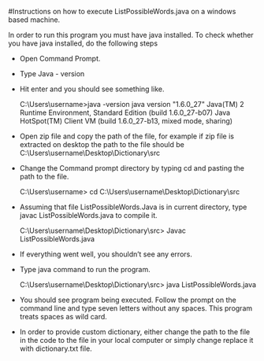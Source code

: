 #Instructions on how to execute ListPossibleWords.java on a windows based machine. 

In order to run this program you must have java installed. To check whether you have java installed, do the following steps 
* Open Command Prompt. 
* Type Java - version 
* Hit enter and you should see something like.

    C:\Users\username>java -version
    java version "1.6.0_27"
    Java(TM) 2 Runtime Environment, Standard Edition (build 1.6.0_27-b07)
    Java HotSpot(TM) Client VM (build 1.6.0_27-b13, mixed mode, sharing)
* Open zip file and copy the path of the file, for example if zip file is extracted on desktop the path to the file should be C:\Users\username\Desktop\Dictionary\src
* Change the Command prompt directory by typing cd and pasting the path to the file. 

    C:\Users\username> cd C:\Users\username\Desktop\Dictionary\src
* Assuming that file ListPossibleWords.Java is in current directory, type javac ListPossibleWords.java to compile it.
	
    C:\Users\username\Desktop\Dictionary\src> Javac ListPossibleWords.java
* If everything went well, you shouldn’t see any errors. 
* Type java command to run the program.

    C:\Users\username\Desktop\Dictionary\src> java ListPossibleWords.java
* You should see program being executed. Follow the prompt on the command line and type seven letters without any spaces. This program treats spaces as wild card. 
* In order to provide custom dictionary, either change the path to the file in the code to the file in your local computer or simply change replace it with dictionary.txt file. 
